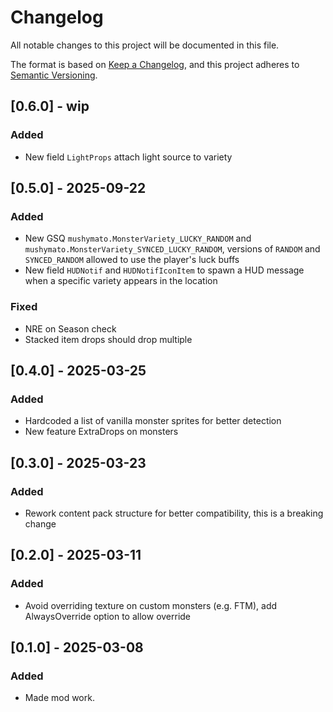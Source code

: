 # Changelog

All notable changes to this project will be documented in this file.

The format is based on [Keep a Changelog](https://keepachangelog.com/en/1.1.0/), and this project adheres to [Semantic Versioning](https://semver.org/spec/v2.0.0.html).

## [0.6.0] - wip

### Added
- New field `LightProps` attach light source to variety

## [0.5.0] - 2025-09-22

### Added
- New GSQ `mushymato.MonsterVariety_LUCKY_RANDOM` and `mushymato.MonsterVariety_SYNCED_LUCKY_RANDOM`, versions of `RANDOM` and `SYNCED_RANDOM` allowed to use the player's luck buffs
- New field `HUDNotif` and `HUDNotifIconItem` to spawn a HUD message when a specific variety appears in the location

### Fixed
- NRE on Season check
- Stacked item drops should drop multiple

## [0.4.0] - 2025-03-25

### Added

- Hardcoded a list of vanilla monster sprites for better detection
- New feature ExtraDrops on monsters

## [0.3.0] - 2025-03-23

### Added

- Rework content pack structure for better compatibility, this is a breaking change

## [0.2.0] - 2025-03-11

### Added

- Avoid overriding texture on custom monsters (e.g. FTM), add AlwaysOverride option to allow override

## [0.1.0] - 2025-03-08

### Added

- Made mod work.
